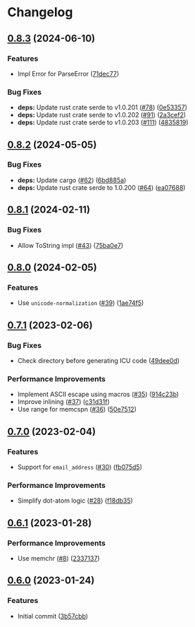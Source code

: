 # Changelog

## [0.8.3](https://github.com/mathematic-inc/addr-spec-rs/compare/v0.8.2...v0.8.3) (2024-06-10)


### Features

* Impl Error for ParseError ([71dec77](https://github.com/mathematic-inc/addr-spec-rs/commit/71dec77a423887185b70a0892e13f22763ebeaf9))


### Bug Fixes

* **deps:** Update rust crate serde to v1.0.201 ([#78](https://github.com/mathematic-inc/addr-spec-rs/issues/78)) ([0e53357](https://github.com/mathematic-inc/addr-spec-rs/commit/0e533578aacb333b6f603ea9df166bdf66420ff4))
* **deps:** Update rust crate serde to v1.0.202 ([#91](https://github.com/mathematic-inc/addr-spec-rs/issues/91)) ([2a3cef2](https://github.com/mathematic-inc/addr-spec-rs/commit/2a3cef2120fed5b0d22761a51f2e2dd4a2912bfd))
* **deps:** Update rust crate serde to v1.0.203 ([#111](https://github.com/mathematic-inc/addr-spec-rs/issues/111)) ([4835819](https://github.com/mathematic-inc/addr-spec-rs/commit/483581997aa0c288c5e51ad25b25595472a9ee40))

## [0.8.2](https://github.com/mathematic-inc/addr-spec-rs/compare/v0.8.1...v0.8.2) (2024-05-05)


### Bug Fixes

* **deps:** Update cargo ([#62](https://github.com/mathematic-inc/addr-spec-rs/issues/62)) ([6bd885a](https://github.com/mathematic-inc/addr-spec-rs/commit/6bd885afe18beea4b0aa92687bb6771e97c523a2))
* **deps:** Update rust crate serde to 1.0.200 ([#64](https://github.com/mathematic-inc/addr-spec-rs/issues/64)) ([ea07688](https://github.com/mathematic-inc/addr-spec-rs/commit/ea07688122d7c6dfa107c4ce12e3e6d3b1a1306d))

## [0.8.1](https://github.com/mathematic-inc/addr-spec-rs/compare/v0.8.0...v0.8.1) (2024-02-11)


### Bug Fixes

* Allow ToString impl ([#43](https://github.com/mathematic-inc/addr-spec-rs/issues/43)) ([75ba0e7](https://github.com/mathematic-inc/addr-spec-rs/commit/75ba0e7527b3934a1e81def5d9075b70f568e914))

## [0.8.0](https://github.com/mathematic-inc/addr-spec-rs/compare/v0.7.1...v0.8.0) (2024-02-05)


### Features

* Use `unicode-normalization` ([#39](https://github.com/mathematic-inc/addr-spec-rs/issues/39)) ([1ae74f5](https://github.com/mathematic-inc/addr-spec-rs/commit/1ae74f57ff96403b92e60053e82945853188dab0))

## [0.7.1](https://github.com/mathematic-inc/addr-spec-rs/compare/v0.7.0...v0.7.1) (2023-02-06)


### Bug Fixes

* Check directory before generating ICU code ([49dee0d](https://github.com/mathematic-inc/addr-spec-rs/commit/49dee0d6f9b28a105983ac2f7250f3470be99683))


### Performance Improvements

* Implement ASCII escape using macros ([#35](https://github.com/mathematic-inc/addr-spec-rs/issues/35)) ([914c23b](https://github.com/mathematic-inc/addr-spec-rs/commit/914c23bc6987fca5519e83ed1424eeed8aa2d7ca))
* Improve inlining ([#37](https://github.com/mathematic-inc/addr-spec-rs/issues/37)) ([c31d31f](https://github.com/mathematic-inc/addr-spec-rs/commit/c31d31f7d5545cf7072300c2a6deb573b0e4e835))
* Use range for memcspn ([#36](https://github.com/mathematic-inc/addr-spec-rs/issues/36)) ([50e7512](https://github.com/mathematic-inc/addr-spec-rs/commit/50e751214cbf5f21a39517ae91df0ba60bcafedd))

## [0.7.0](https://github.com/mathematic-inc/addr-spec-rs/compare/v0.6.1...v0.7.0) (2023-02-04)


### Features

* Support for `email_address` ([#30](https://github.com/mathematic-inc/addr-spec-rs/issues/30)) ([fb075d5](https://github.com/mathematic-inc/addr-spec-rs/commit/fb075d5ffdcb9b28457cf20a7d881451eff4c7cd))


### Performance Improvements

* Simplify dot-atom logic ([#28](https://github.com/mathematic-inc/addr-spec-rs/issues/28)) ([f18db35](https://github.com/mathematic-inc/addr-spec-rs/commit/f18db358c9a0db006e91ac324a2d989f845aacb8))

## [0.6.1](https://github.com/mathematic-inc/addr-spec-rs/compare/v0.6.0...v0.6.1) (2023-01-28)


### Performance Improvements

* Use memchr ([#8](https://github.com/mathematic-inc/addr-spec-rs/issues/8)) ([2337137](https://github.com/mathematic-inc/addr-spec-rs/commit/2337137e5e5aefe10706d374d888fa08e4e4a243))

## [0.6.0](https://github.com/mathematic-inc/addr-spec-rs/commits/v0.6.0) (2023-01-24)


### Features

* Initial commit ([3b57cbb](https://github.com/mathematic-inc/addr-spec-rs/commit/3b57cbba07ecfb7d8ace80146abeda90797326c8))

